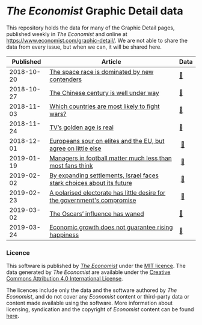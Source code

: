 # _The Economist_ Graphic Detail data

This repository holds the data for many of the Graphic Detail pages, published weekly in _The Economist_ and online at https://www.economist.com/graphic-detail/. We are not able to share the data from every issue, but when we can, it will be shared here.

| Published  | Article                                                                                                                                                                                       | Data                                                                                                               |
| ---------- | --------------------------------------------------------------------------------------------------------------------------------------------------------------------------------------------- | ------------------------------------------------------------------------------------------------------------------ |
| 2018-10-20 | [The space race is dominated by new contenders](https://www.economist.com/graphic-detail/2018/10/18/the-space-race-is-dominated-by-new-contenders)                                            | [:link:](https://github.com/TheEconomist/graphic-detail-data/tree/master/data/2018-10-20_space-launches)           |
| 2018-10-27 | [The Chinese century is well under way](https://www.economist.com/graphic-detail/2018/10/27/the-chinese-century-is-well-under-way)                                                            | [:link:](https://github.com/TheEconomist/graphic-detail-data/tree/master/data/2018-10-27_chinese-century)          |
| 2018-11-03 | [Which countries are most likely to fight wars?](https://www.economist.com/graphic-detail/2018/11/10/which-countries-are-most-likely-to-fight-wars)                                           | [:link:](https://github.com/TheEconomist/graphic-detail-data/tree/master/data/2018-11-03-war-fighting)             |
| 2018-11-24 | [TV’s golden age is real](https://www.economist.com/graphic-detail/2018/11/24/tvs-golden-age-is-real)                                                                                         | [:link:](https://github.com/TheEconomist/graphic-detail-data/tree/master/data/2018-11-24_tv-ratings)               |
| 2018-12-01 | [Europeans sour on elites and the EU, but agree on little else](https://www.economist.com/graphic-detail/2018/12/01/europeans-sour-on-elites-and-the-eu-but-agree-on-little-else)             |  [:link:](https://github.com/TheEconomist/graphic-detail-data/tree/master/data/2018-12-01_populism-europe)         |
| 2019-01-19 | [Managers in football matter much less than most fans think](https://www.economist.com/graphic-detail/2019/01/19/managers-in-football-matter-much-less-than-most-fans-think)                  |  [:link:](https://github.com/TheEconomist/graphic-detail-data/tree/master/data/2019-01-19_football_managers)       |
| 2019-02-02 | [By expanding settlements, Israel faces stark choices about its future](https://www.economist.com/graphic-detail/2019/02/02/israels-growing-settlements-force-stark-choices-about-its-future) |  [:link:](https://github.com/TheEconomist/graphic-detail-data/tree/master/data/2019-02-02_future-of-the-holy-land) |
| 2019-02-23 | [A polarised electorate has little desire for the government's compromise](https://www.economist.com/graphic-detail/2019/02/23/british-voters-are-unimpressed-by-theresa-mays-brexit-deal)    |  [:link:](https://github.com/TheEconomist/graphic-detail-data/tree/master/data/2019-02-23_opinion-on-brexit)       |
| 2019-03-02 | [The Oscars’ influence has waned](https://www.economist.com/graphic-detail/2019/03/02/the-oscars-influence-has-waned)                                                                         | [:link:](https://github.com/TheEconomist/graphic-detail-data/tree/master/data/2019-03-02_oscars-influence)         |
| 2019-03-24 | [Economic growth does not guarantee rising happiness](https://www.economist.com/graphic-detail/2019/03/21/economic-growth-does-not-guarantee-rising-happiness)                                                                         | [:link:](https://github.com/TheEconomist/graphic-detail-data/tree/master/data/2019-03-23_happiness-economics)         |



### Licence

This software is published by _[The Economist](https://www.economist.com)_ under the [MIT licence](https://opensource.org/licenses/MIT). The data generated by _The Economist_ are available under the [Creative Commons Attribution 4.0 International License](https://creativecommons.org/licenses/by/4.0/).

The licences include only the data and the software authored by _The Economist_, and do not cover any _Economist_ content or third-party data or content made available using the software. More information about licensing, syndication and the copyright of _Economist_ content can be found [here](https://www.economist.com/rights/).

